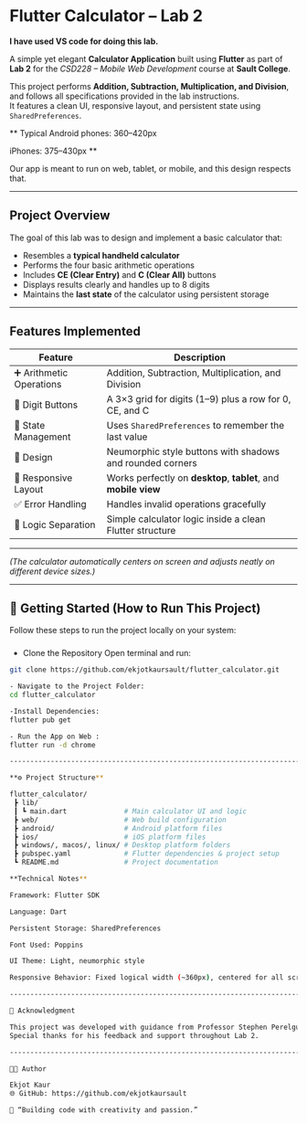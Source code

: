 #  Flutter Calculator – Lab 2

**I have used VS code for doing this lab.**

A simple yet elegant **Calculator Application** built using **Flutter** as part of **Lab 2** for the *CSD228 – Mobile Web Development* course at **Sault College**.

This project performs **Addition, Subtraction, Multiplication, and Division**, and follows all specifications provided in the lab instructions.  
It features a clean UI, responsive layout, and persistent state using `SharedPreferences`.

** Typical Android phones: 360–420px

iPhones: 375–430px **

Our app is meant to run on web, tablet, or mobile, and this design respects that.

---

##  Project Overview

The goal of this lab was to design and implement a basic calculator that:
- Resembles a **typical handheld calculator**
- Performs the four basic arithmetic operations
- Includes **CE (Clear Entry)** and **C (Clear All)** buttons
- Displays results clearly and handles up to 8 digits
- Maintains the **last state** of the calculator using persistent storage

---

##  Features Implemented

| Feature | Description |
|----------|-------------|
| ➕ Arithmetic Operations | Addition, Subtraction, Multiplication, and Division |
| 🔢 Digit Buttons | A 3×3 grid for digits (1–9) plus a row for 0, CE, and C |
| 💾 State Management | Uses `SharedPreferences` to remember the last value |
| 🎨 Design | Neumorphic style buttons with shadows and rounded corners |
| 📱 Responsive Layout | Works perfectly on **desktop**, **tablet**, and **mobile view** |
| ✅ Error Handling | Handles invalid operations gracefully |
| 🧠 Logic Separation | Simple calculator logic inside a clean Flutter structure |

---

*(The calculator automatically centers on screen and adjusts neatly on different device sizes.)*

---

## 🧭 Getting Started (How to Run This Project)

Follow these steps to run the project locally on your system:

###
- Clone the Repository
Open terminal and run:
```bash
git clone https://github.com/ekjotkaursault/flutter_calculator.git

- Navigate to the Project Folder:
cd flutter_calculator

-Install Dependencies:
flutter pub get

- Run the App on Web :
flutter run -d chrome

-----------------------------------------------------------------------------------------------

**⚙️ Project Structure**

flutter_calculator/
 ┣ lib/
 ┃ ┗ main.dart              # Main calculator UI and logic
 ┣ web/                     # Web build configuration
 ┣ android/                 # Android platform files
 ┣ ios/                     # iOS platform files
 ┣ windows/, macos/, linux/ # Desktop platform folders
 ┣ pubspec.yaml             # Flutter dependencies & project setup
 ┗ README.md                # Project documentation

**Technical Notes**

Framework: Flutter SDK

Language: Dart

Persistent Storage: SharedPreferences

Font Used: Poppins

UI Theme: Light, neumorphic style

Responsive Behavior: Fixed logical width (~360px), centered for all screens

------------------------------------------------------------------------------------------------------------------------------------

💬 Acknowledgment

This project was developed with guidance from Professor Stephen Perelgut.
Special thanks for his feedback and support throughout Lab 2.

------------------------------------------------------------------------------------------------------------------------------------

👩‍💻 Author

Ekjot Kaur
🌐 GitHub: https://github.com/ekjotkaursault 

💬 “Building code with creativity and passion.”







